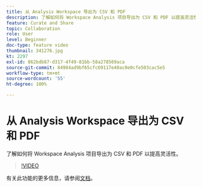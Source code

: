 ```yaml
---
title: 从 Analysis Workspace 导出为 CSV 和 PDF
description: 了解如何将 Workspace Analysis 项目导出为 CSV 和 PDF 以提高灵活性。
feature: Curate and Share
topic: Collaboration
role: User
level: Beginner
doc-type: feature video
thumbnail: 341276.jpg
kt: 2297
exl-id: 862bdb87-d317-4f49-81bb-58a278569aca
source-git-commit: 84984ad9bf65cfc69117e40ac0e0cfe503cac5e5
workflow-type: tm+mt
source-wordcount: '55'
ht-degree: 100%

---
```


# 从 Analysis Workspace 导出为 CSV 和 PDF

了解如何将 Workspace Analysis 项目导出为 CSV 和 PDF 以提高灵活性。

>[!VIDEO](https://video.tv.adobe.com/v/3445732/?quality=12&learn=on&captions=chi_hans)

有关此功能的更多信息，请参阅[文档](https://experienceleague.adobe.com/docs/analytics/analyze/analysis-workspace/curate-share/download-send.html?lang=zh-Hans)。
